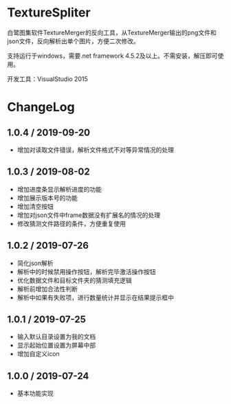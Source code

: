 ﻿# TextureSpliter

白鹭图集软件TextureMerger的反向工具，从TextureMerger输出的png文件和json文件，反向解析出单个图片，方便二次修改。

支持运行于windows，需要.net framework 4.5.2及以上。不需安装，解压即可使用。

开发工具：VisualStudio 2015

# ChangeLog

## 1.0.4 / 2019-09-20

- 增加对读取文件错误，解析文件格式不对等异常情况的处理

## 1.0.3 / 2019-08-02

- 增加进度条显示解析进度的功能
- 增加展示版本号的功能
- 增加清空按钮
- 增加对json文件中frame数据没有扩展名的情况的处理
- 修改猜测文件路径的条件，方便重复使用

## 1.0.2 / 2019-07-26

- 简化json解析
- 解析中的时候禁用操作按钮，解析完毕激活操作按钮
- 优化数据文件和目标文件夹的猜测填充逻辑
- 解析前增加合法性判断
- 解析中如果有失败项，进行数量统计并显示在结果提示框中

## 1.0.1 / 2019-07-25

- 输入默认目录设置为我的文档
- 显示起始位置设置为屏幕中部
- 增加自定义icon

## 1.0.0 / 2019-07-24

- 基本功能实现

